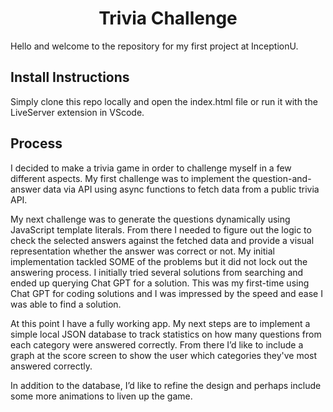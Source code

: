# <div align=center>Trivia Challenge</div>

Hello and welcome to the repository for my first project at InceptionU.

## Install Instructions

Simply clone this repo locally and open the index.html file or run it with the LiveServer extension in VScode.

## Process

I decided to make a trivia game in order to challenge myself in a few different aspects. My first challenge was to implement the question-and-answer data via API using async functions to fetch data from a public trivia API.

My next challenge was to generate the questions dynamically using JavaScript template literals. From there I needed to figure out the logic to check the selected answers against the fetched data and provide a visual representation whether the answer was correct or not. My initial implementation tackled SOME of the problems but it did not lock out the answering process. I initially tried several solutions from searching and ended up querying Chat GPT for a solution. This was my first-time using Chat GPT for coding solutions and I was impressed by the speed and ease I was able to find a solution.

At this point I have a fully working app. My next steps are to implement a simple local JSON database to track statistics on how many questions from each category were answered correctly. From there I’d like to include a graph at the score screen to show the user which categories they've most answered correctly.

In addition to the database, I’d like to refine the design and perhaps include some more animations to liven up the game.
